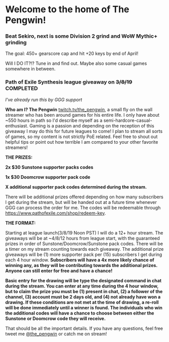 # Welcome to the home of The Pengwin!

### Beat Sekiro, next is some Division 2 grind and WoW Mythic+ grinding

The goal: 450+ gearscore cap and hit +20 keys by end of April!

Will I DO IT?!? Tune in and find out.  Maybe also some casual games somewhere in between.

 
  
   
   
### Path of Exile Synthesis league giveaway on ~~3/8/19~~ COMPLETED

*I've already run this by GGG support*

**Who am I? The Pengwin** [twitch.tv/the_pengwin](www.twitch.tv/the_pengwin), a small fly on the wall streamer who has been around games for his entire life. I only have about ~550 hours in path so I'd describe myself as a semi-hardcore-casual-enthusiast. Gaming is a passion and depending on the reception of this giveaway I may do this for future leagues to come! I plan to stream all sorts of games, so my content is not strictly PoE related. Feel free to shout out helpful tips or point out how terrible I am compared to your other favorite streamers!


**THE PRIZES:**

**2x $30 Sunstone supporter packs codes**

**1x $30 Doomcrow supporter pack code**

**X additional supporter pack codes determined during the stream.**

There will be additional prizes offered depending on how many subscribers I get during the stream, but will be handed out at a future time whenever GGG can process the order for me. The codes will be redeemable through https://www.pathofexile.com/shop/redeem-key.



**THE FORMAT:**

Starting at league launch(3/8/19 Noon PST) I will do a 12+ hour stream. The giveaways will be at ~4/8/12 hours from league start, with the guaranteed prizes in order of Sunstone/Doomcrow/Sunstone pack codes. There will be a timer on my stream counting towards each giveaway. The additional prize giveaways will be (1) more supporter pack per (15) subscribers I get during each 4 hour window. **Subscribers will have a 4x more likely chance of winning any, as they will be contributing towards the additional prizes. Anyone can still enter for free and have a chance!**

**Basic entry for the drawing will be type the designated command in chat during the stream. You can enter at any time during the 4 hour window, but to claim the prize you must be (1) present in chat, (2) a follower of the channel, (3) account must be 2 days old, and (4) not already have won a drawing. If these conditions are not met at the time of drawing, a re-roll will be done immediately until a winner is found. The individuals who win the additional codes will have a chance to choose between either the Sunstone or Doomcrow code they will receive.**


That should be all the important details. If you have any questions, feel free tweet me [@the_pengwin](https://twitter.com/the_pengwin) or catch me on stream!


